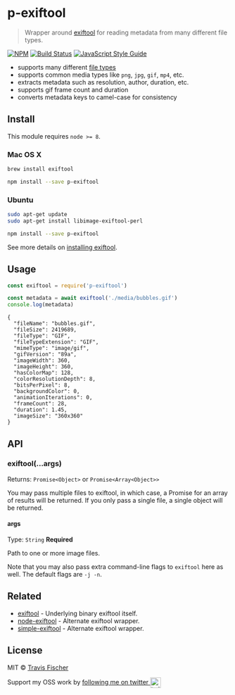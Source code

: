 # p-exiftool

> Wrapper around [exiftool](https://www.sno.phy.queensu.ca/~phil/exiftool/) for reading metadata from many different file types.

[![NPM](https://img.shields.io/npm/v/p-exiftool.svg)](https://www.npmjs.com/package/p-exiftool) [![Build Status](https://travis-ci.com/transitive-bullshit/p-exiftool.svg?branch=master)](https://travis-ci.com/transitive-bullshit/p-exiftool) [![JavaScript Style Guide](https://img.shields.io/badge/code_style-standard-brightgreen.svg)](https://standardjs.com)

- supports many different [file types](https://sno.phy.queensu.ca/~phil/exiftool/#supported)
- supports common media types like `png`, `jpg`, `gif`, `mp4`, etc.
- extracts metadata such as resolution, author, duration, etc.
- supports gif frame count and duration
- converts metadata keys to camel-case for consistency


## Install

This module requires `node >= 8`.

### Mac OS X

```bash
brew install exiftool

npm install --save p-exiftool
```

### Ubuntu

```bash
sudo apt-get update
sudo apt-get install libimage-exiftool-perl

npm install --save p-exiftool
```

See more details on [installing exiftool](https://sno.phy.queensu.ca/~phil/exiftool/install.html).


## Usage

```js
const exiftool = require('p-exiftool')

const metadata = await exiftool('./media/bubbles.gif')
console.log(metadata)
```

```
{
  "fileName": "bubbles.gif",
  "fileSize": 2419689,
  "fileType": "GIF",
  "fileTypeExtension": "GIF",
  "mimeType": "image/gif",
  "gifVersion": "89a",
  "imageWidth": 360,
  "imageHeight": 360,
  "hasColorMap": 128,
  "colorResolutionDepth": 8,
  "bitsPerPixel": 8,
  "backgroundColor": 0,
  "animationIterations": 0,
  "frameCount": 28,
  "duration": 1.45,
  "imageSize": "360x360"
}
```


## API

### exiftool(...args)

Returns: `Promise<Object>` or `Promise<Array<Object>>`

You may pass multiple files to exiftool, in which case, a Promise for an array of results will be returned. If you only pass a single file, a single object will be returned.

#### args

Type: `String`
**Required**

Path to one or more image files.

Note that you may also pass extra command-line flags to `exiftool` here as well. The default flags are `-j -n`.


## Related

- [exiftool](https://www.sno.phy.queensu.ca/~phil/exiftool/) - Underlying binary exiftool itself.
- [node-exiftool](https://github.com/nathanpeck/exiftool) - Alternate exiftool wrapper.
- [simple-exiftool](https://github.com/ubaltaci/simple-exiftool) - Alternate exiftool wrapper.


## License

MIT © [Travis Fischer](https://github.com/transitive-bullshit)

Support my OSS work by <a href="https://twitter.com/transitive_bs">following me on twitter <img src="https://storage.googleapis.com/saasify-assets/twitter-logo.svg" alt="twitter" height="24px" align="center"></a>
